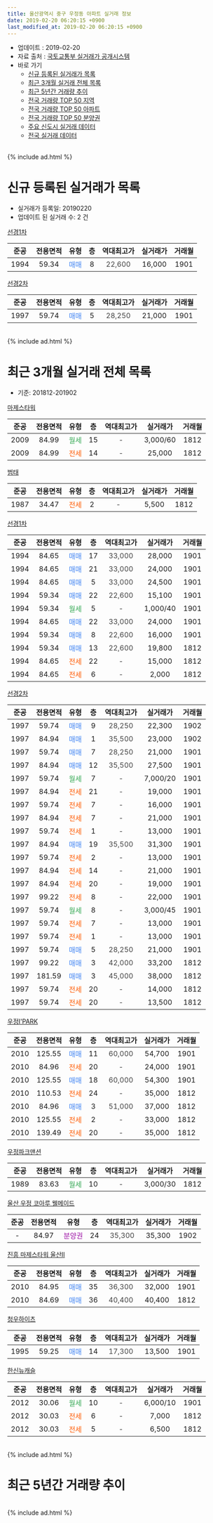 ```yaml
---
title: 울산광역시 중구 우정동 아파트 실거래 정보
date: 2019-02-20 06:20:15 +0900
last_modified_at: 2019-02-20 06:20:15 +0900
---
```


* 업데이트 : 2019-02-20
* 자료 출처 : [국토교통부 실거래가 공개시스템](http://rt.molit.go.kr)
* 바로 가기
    * [신규 등록된 실거래가 목록](#신규-등록된-실거래가-목록)
    * [최근 3개월 실거래 전체 목록](#최근-3개월-실거래-전체-목록)
    * [최근 5년간 거래량 추이](#최근-5년간-거래량-추이)
    * [전국 거래량 TOP 50 지역](https://inasie.github.io/apt-trade-info/최근-3개월-전국에서-가장-거래가-많이-발생한-지역)
    * [전국 거래량 TOP 50 아파트](https://inasie.github.io/apt-trade-info/최근-3개월-전국에서-가장-거래가-많이-발생한-아파트)
    * [전국 거래량 TOP 50 분양권](https://inasie.github.io/apt-trade-info/최근-3개월-전국에서-가장-거래가-많이-발생한-분양권)
    * [주요 신도시 실거래 데이터](https://inasie.github.io/apt-trade-info/주요-신도시)
    * [전국 실거래 데이터](https://inasie.github.io/apt-trade-info/전국)
<br>
{% include ad.html %}
<br>

# 신규 등록된 실거래가 목록
* 실거래가 등록일: 20190220
* 업데이트 된 실거래 수: 2 건


[선경1차](https://search.naver.com/search.naver?query=%EC%9A%B8%EC%82%B0%EA%B4%91%EC%97%AD%EC%8B%9C+%EC%A4%91%EA%B5%AC+%EC%9A%B0%EC%A0%95%EB%8F%99+%EC%84%A0%EA%B2%BD1%EC%B0%A8)

|준공|전용면적|유형|층|역대최고가|실거래가|거래월|
|:---:|:---:|:---:|:---:|:---:|:---:|:---:|
|1994|59.34|<span style="color:#4285f3">매매</span>|8|<span style="color:#444444">22,600</span>|16,000|1901|

[선경2차](https://search.naver.com/search.naver?query=%EC%9A%B8%EC%82%B0%EA%B4%91%EC%97%AD%EC%8B%9C+%EC%A4%91%EA%B5%AC+%EC%9A%B0%EC%A0%95%EB%8F%99+%EC%84%A0%EA%B2%BD2%EC%B0%A8)

|준공|전용면적|유형|층|역대최고가|실거래가|거래월|
|:---:|:---:|:---:|:---:|:---:|:---:|:---:|
|1997|59.74|<span style="color:#4285f3">매매</span>|5|<span style="color:#444444">28,250</span>|21,000|1901|


<br>
{% include ad.html %}
<br>

# 최근 3개월 실거래 전체 목록
* 기준: 201812-201902


[마제스타워](https://search.naver.com/search.naver?query=%EC%9A%B8%EC%82%B0%EA%B4%91%EC%97%AD%EC%8B%9C+%EC%A4%91%EA%B5%AC+%EC%9A%B0%EC%A0%95%EB%8F%99+%EB%A7%88%EC%A0%9C%EC%8A%A4%ED%83%80%EC%9B%8C)

|준공|전용면적|유형|층|역대최고가|실거래가|거래월|
|:---:|:---:|:---:|:---:|:---:|:---:|:---:|
|2009|84.99|<span style="color:#34a853">월세</span>|15|<span style="color:#444444">-</span>|3,000/60|1812|
|2009|84.99|<span style="color:#ff5a00">전세</span>|14|<span style="color:#444444">-</span>|25,000|1812|

[범태](https://search.naver.com/search.naver?query=%EC%9A%B8%EC%82%B0%EA%B4%91%EC%97%AD%EC%8B%9C+%EC%A4%91%EA%B5%AC+%EC%9A%B0%EC%A0%95%EB%8F%99+%EB%B2%94%ED%83%9C)

|준공|전용면적|유형|층|역대최고가|실거래가|거래월|
|:---:|:---:|:---:|:---:|:---:|:---:|:---:|
|1987|34.47|<span style="color:#ff5a00">전세</span>|2|<span style="color:#444444">-</span>|5,500|1812|

[선경1차](https://search.naver.com/search.naver?query=%EC%9A%B8%EC%82%B0%EA%B4%91%EC%97%AD%EC%8B%9C+%EC%A4%91%EA%B5%AC+%EC%9A%B0%EC%A0%95%EB%8F%99+%EC%84%A0%EA%B2%BD1%EC%B0%A8)

|준공|전용면적|유형|층|역대최고가|실거래가|거래월|
|:---:|:---:|:---:|:---:|:---:|:---:|:---:|
|1994|84.65|<span style="color:#4285f3">매매</span>|17|<span style="color:#444444">33,000</span>|28,000|1901|
|1994|84.65|<span style="color:#4285f3">매매</span>|21|<span style="color:#444444">33,000</span>|24,000|1901|
|1994|84.65|<span style="color:#4285f3">매매</span>|5|<span style="color:#444444">33,000</span>|24,500|1901|
|1994|59.34|<span style="color:#4285f3">매매</span>|22|<span style="color:#444444">22,600</span>|15,100|1901|
|1994|59.34|<span style="color:#34a853">월세</span>|5|<span style="color:#444444">-</span>|1,000/40|1901|
|1994|84.65|<span style="color:#4285f3">매매</span>|22|<span style="color:#444444">33,000</span>|24,000|1901|
|1994|59.34|<span style="color:#4285f3">매매</span>|8|<span style="color:#444444">22,600</span>|16,000|1901|
|1994|59.34|<span style="color:#4285f3">매매</span>|13|<span style="color:#444444">22,600</span>|19,800|1812|
|1994|84.65|<span style="color:#ff5a00">전세</span>|22|<span style="color:#444444">-</span>|15,000|1812|
|1994|84.65|<span style="color:#ff5a00">전세</span>|6|<span style="color:#444444">-</span>|2,000|1812|

[선경2차](https://search.naver.com/search.naver?query=%EC%9A%B8%EC%82%B0%EA%B4%91%EC%97%AD%EC%8B%9C+%EC%A4%91%EA%B5%AC+%EC%9A%B0%EC%A0%95%EB%8F%99+%EC%84%A0%EA%B2%BD2%EC%B0%A8)

|준공|전용면적|유형|층|역대최고가|실거래가|거래월|
|:---:|:---:|:---:|:---:|:---:|:---:|:---:|
|1997|59.74|<span style="color:#4285f3">매매</span>|9|<span style="color:#444444">28,250</span>|22,300|1902|
|1997|84.94|<span style="color:#4285f3">매매</span>|1|<span style="color:#444444">35,500</span>|23,000|1902|
|1997|59.74|<span style="color:#4285f3">매매</span>|7|<span style="color:#444444">28,250</span>|21,000|1901|
|1997|84.94|<span style="color:#4285f3">매매</span>|12|<span style="color:#444444">35,500</span>|27,500|1901|
|1997|59.74|<span style="color:#34a853">월세</span>|7|<span style="color:#444444">-</span>|7,000/20|1901|
|1997|84.94|<span style="color:#ff5a00">전세</span>|21|<span style="color:#444444">-</span>|19,000|1901|
|1997|59.74|<span style="color:#ff5a00">전세</span>|7|<span style="color:#444444">-</span>|16,000|1901|
|1997|84.94|<span style="color:#ff5a00">전세</span>|7|<span style="color:#444444">-</span>|21,000|1901|
|1997|59.74|<span style="color:#ff5a00">전세</span>|1|<span style="color:#444444">-</span>|13,000|1901|
|1997|84.94|<span style="color:#4285f3">매매</span>|19|<span style="color:#444444">35,500</span>|31,300|1901|
|1997|59.74|<span style="color:#ff5a00">전세</span>|2|<span style="color:#444444">-</span>|13,000|1901|
|1997|84.94|<span style="color:#ff5a00">전세</span>|14|<span style="color:#444444">-</span>|21,000|1901|
|1997|84.94|<span style="color:#ff5a00">전세</span>|20|<span style="color:#444444">-</span>|19,000|1901|
|1997|99.22|<span style="color:#ff5a00">전세</span>|8|<span style="color:#444444">-</span>|22,000|1901|
|1997|59.74|<span style="color:#34a853">월세</span>|8|<span style="color:#444444">-</span>|3,000/45|1901|
|1997|59.74|<span style="color:#ff5a00">전세</span>|7|<span style="color:#444444">-</span>|13,000|1901|
|1997|59.74|<span style="color:#ff5a00">전세</span>|1|<span style="color:#444444">-</span>|13,000|1901|
|1997|59.74|<span style="color:#4285f3">매매</span>|5|<span style="color:#444444">28,250</span>|21,000|1901|
|1997|99.22|<span style="color:#4285f3">매매</span>|3|<span style="color:#444444">42,000</span>|33,200|1812|
|1997|181.59|<span style="color:#4285f3">매매</span>|3|<span style="color:#444444">45,000</span>|38,000|1812|
|1997|59.74|<span style="color:#ff5a00">전세</span>|20|<span style="color:#444444">-</span>|14,000|1812|
|1997|59.74|<span style="color:#ff5a00">전세</span>|20|<span style="color:#444444">-</span>|13,500|1812|

[우정I'PARK](https://search.naver.com/search.naver?query=%EC%9A%B8%EC%82%B0%EA%B4%91%EC%97%AD%EC%8B%9C+%EC%A4%91%EA%B5%AC+%EC%9A%B0%EC%A0%95%EB%8F%99+%EC%9A%B0%EC%A0%95I%27PARK)

|준공|전용면적|유형|층|역대최고가|실거래가|거래월|
|:---:|:---:|:---:|:---:|:---:|:---:|:---:|
|2010|125.55|<span style="color:#4285f3">매매</span>|11|<span style="color:#444444">60,000</span>|54,700|1901|
|2010|84.96|<span style="color:#ff5a00">전세</span>|20|<span style="color:#444444">-</span>|24,000|1901|
|2010|125.55|<span style="color:#4285f3">매매</span>|18|<span style="color:#444444">60,000</span>|54,300|1901|
|2010|110.53|<span style="color:#ff5a00">전세</span>|24|<span style="color:#444444">-</span>|35,000|1812|
|2010|84.96|<span style="color:#4285f3">매매</span>|3|<span style="color:#444444">51,000</span>|37,000|1812|
|2010|125.55|<span style="color:#ff5a00">전세</span>|2|<span style="color:#444444">-</span>|33,000|1812|
|2010|139.49|<span style="color:#ff5a00">전세</span>|20|<span style="color:#444444">-</span>|35,000|1812|


<script async src="//pagead2.googlesyndication.com/pagead/js/adsbygoogle.js"></script>
<!-- 기본 -->
<ins class="adsbygoogle"
     style="display:block"
     data-ad-client="ca-pub-2446590836940007"
     data-ad-slot="1659523306"
     data-ad-format="auto"
     data-full-width-responsive="true"></ins>
<script>
(adsbygoogle = window.adsbygoogle || []).push({});
</script>


[우정파크맨션](https://search.naver.com/search.naver?query=%EC%9A%B8%EC%82%B0%EA%B4%91%EC%97%AD%EC%8B%9C+%EC%A4%91%EA%B5%AC+%EC%9A%B0%EC%A0%95%EB%8F%99+%EC%9A%B0%EC%A0%95%ED%8C%8C%ED%81%AC%EB%A7%A8%EC%85%98)

|준공|전용면적|유형|층|역대최고가|실거래가|거래월|
|:---:|:---:|:---:|:---:|:---:|:---:|:---:|
|1989|83.63|<span style="color:#34a853">월세</span>|10|<span style="color:#444444">-</span>|3,000/30|1812|

[울산 우정 코아루 웰메이드](https://search.naver.com/search.naver?query=%EC%9A%B8%EC%82%B0%EA%B4%91%EC%97%AD%EC%8B%9C+%EC%A4%91%EA%B5%AC+%EC%9A%B0%EC%A0%95%EB%8F%99+%EC%9A%B8%EC%82%B0+%EC%9A%B0%EC%A0%95+%EC%BD%94%EC%95%84%EB%A3%A8+%EC%9B%B0%EB%A9%94%EC%9D%B4%EB%93%9C)

|준공|전용면적|유형|층|역대최고가|실거래가|거래월|
|:---:|:---:|:---:|:---:|:---:|:---:|:---:|
|-|84.97|<span style="color:#9C11A5">분양권</span>|24|<span style="color:#444444">35,300</span>|35,300|1902|

[진흥 마제스타워 울산Ⅱ](https://search.naver.com/search.naver?query=%EC%9A%B8%EC%82%B0%EA%B4%91%EC%97%AD%EC%8B%9C+%EC%A4%91%EA%B5%AC+%EC%9A%B0%EC%A0%95%EB%8F%99+%EC%A7%84%ED%9D%A5+%EB%A7%88%EC%A0%9C%EC%8A%A4%ED%83%80%EC%9B%8C+%EC%9A%B8%EC%82%B0%E2%85%A1)

|준공|전용면적|유형|층|역대최고가|실거래가|거래월|
|:---:|:---:|:---:|:---:|:---:|:---:|:---:|
|2010|84.95|<span style="color:#4285f3">매매</span>|35|<span style="color:#444444">36,300</span>|32,000|1901|
|2010|84.69|<span style="color:#4285f3">매매</span>|36|<span style="color:#444444">40,400</span>|40,400|1812|

[청우하이츠](https://search.naver.com/search.naver?query=%EC%9A%B8%EC%82%B0%EA%B4%91%EC%97%AD%EC%8B%9C+%EC%A4%91%EA%B5%AC+%EC%9A%B0%EC%A0%95%EB%8F%99+%EC%B2%AD%EC%9A%B0%ED%95%98%EC%9D%B4%EC%B8%A0)

|준공|전용면적|유형|층|역대최고가|실거래가|거래월|
|:---:|:---:|:---:|:---:|:---:|:---:|:---:|
|1995|59.25|<span style="color:#4285f3">매매</span>|14|<span style="color:#444444">17,300</span>|13,500|1901|

[한신뉴캐슬](https://search.naver.com/search.naver?query=%EC%9A%B8%EC%82%B0%EA%B4%91%EC%97%AD%EC%8B%9C+%EC%A4%91%EA%B5%AC+%EC%9A%B0%EC%A0%95%EB%8F%99+%ED%95%9C%EC%8B%A0%EB%89%B4%EC%BA%90%EC%8A%AC)

|준공|전용면적|유형|층|역대최고가|실거래가|거래월|
|:---:|:---:|:---:|:---:|:---:|:---:|:---:|
|2012|30.06|<span style="color:#34a853">월세</span>|10|<span style="color:#444444">-</span>|6,000/10|1901|
|2012|30.03|<span style="color:#ff5a00">전세</span>|6|<span style="color:#444444">-</span>|7,000|1812|
|2012|30.03|<span style="color:#ff5a00">전세</span>|5|<span style="color:#444444">-</span>|6,500|1812|


<br>
{% include ad.html %}
<br>

# 최근 5년간 거래량 추이


<div style="width:100%;">
    <canvas id="deal_progress" height="200"></canvas>
</div>

<script>
new Chart(document.getElementById("deal_progress"), {
    type: 'line',
    data: {
        labels: ['201402','201403','201404','201405','201406','201407','201408','201409','201410','201411','201412','201501','201502','201503','201504','201505','201506','201507','201508','201509','201510','201511','201512','201601','201602','201603','201604','201605','201606','201607','201608','201609','201610','201611','201612','201701','201702','201703','201704','201705','201706','201707','201708','201709','201710','201711','201712','201801','201802','201803','201804','201805','201806','201807','201808','201809','201810','201811','201812','201901','201902'],
        datasets: [{
            label: '매매',
            pointRadius: 1,
            data: [37, 60, 47, 25, 36, 39, 36, 37, 38, 28, 17, 23, 34, 48, 51, 45, 36, 25, 29, 26, 38, 23, 26, 17, 18, 25, 38, 13, 29, 18, 15, 28, 21, 23, 15, 13, 11, 18, 20, 10, 25, 18, 17, 17, 13, 14, 17, 21, 6, 20, 16, 7, 14, 9, 6, 9, 17, 13, 5, 14, 3],
            borderColor: "rgba(255, 201, 14, 1)",
            backgroundColor: "rgba(255, 201, 14, 0.5)",
            fill: false,
            lineTension: 0
        },{
            label: '전월세',
            pointRadius: 1,
            data: [22, 21, 18, 23, 16, 17, 21, 14, 13, 19, 17, 16, 13, 23, 14, 15, 15, 15, 9, 16, 17, 15, 15, 22, 14, 14, 24, 12, 13, 18, 13, 15, 16, 11, 15, 16, 16, 23, 17, 13, 11, 13, 7, 10, 17, 16, 9, 15, 8, 15, 11, 10, 6, 14, 8, 6, 12, 6, 13, 15, 0],
            borderColor: "rgba(0, 141, 185, 1)",
            backgroundColor: "rgba(0, 141, 185, 0.5)",
            fill: false,
            lineTension: 0
        }
        ]
    },
    options: {
        responsive: true,
        title: {
            display: false
        },
        tooltips: {
            mode: 'index',
            intersect: false
        },
        hover: {
            mode: 'nearest',
            intersect: true
        },
        scales: {
            xAxes: [{
                display: true,
                scaleLabel: {
                    display: true,
                    labelString: '년/월'
                }
            }],
            yAxes: [{
                display: true,
                ticks: {
                    suggestedMin: 0,
                },
                scaleLabel: {
                    display: true,
                    labelString: '실거래 수'
                }
            }]
        }
    }
});

</script>


<br>
{% include ad.html %}
<br>

